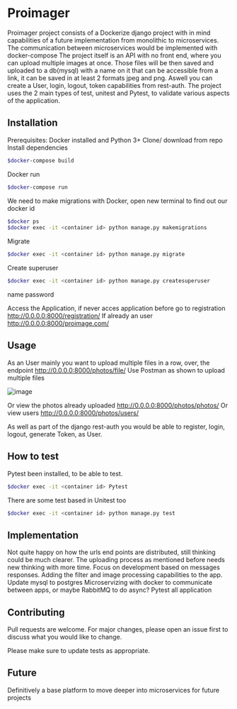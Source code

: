 # Proimager

Proimager project consists of a Dockerize django project with in mind capabilities of a future implementation from monolithic to microservices. The communication between microservices would be implemented with docker-compose
The project itself is an API with no front end, where you can upload multiple images at once. Those files will be then saved and uploaded to a db(mysql) with a name on it that can be accessible from a link, it can be saved in at least 2 formats jpeg and png.
Aswell you can create a User, login, logout, token capabilities from rest-auth.
The project uses the 2 main types of test, unitest and Pytest, to validate various aspects of the application.

## Installation

Prerequisites: Docker installed and Python 3+
Clone/ download from repo
Install dependencies
```bash
$docker-compose build
```
Docker run
```bash
$docker-compose run
```
We need to make migrations with Docker, open new terminal to find out our docker id
```bash
$docker ps
$docker exec -it <container id> python manage.py makemigrations
```
Migrate
```bash
$docker exec -it <container id> python manage.py migrate
```
Create superuser
```bash
$docker exec -it <container id> python manage.py createsuperuser
```
name
password

Access the Application, if never acces application before go to registration
http://0.0.0.0:8000/registration/
If already an user
http://0.0.0.0:8000/proimage.com/


## Usage

As an User mainly you want to upload multiple files in a row, over, the endpoint http://0.0.0.0:8000/photos/file/
Use Postman as shown to upload multiple files

![image](https://user-images.githubusercontent.com/664965/114632793-b0925a00-9cbf-11eb-808c-dace36b894c2.png)

Or view the photos already uploaded
http://0.0.0.0:8000/photos/photos/
Or view users
http://0.0.0.0:8000/photos/users/

As well as part of the django rest-auth you would be able to register, login, logout, generate Token,  as User.

## How to test
Pytest been installed, to be able to test.
```bash
$docker exec -it <container id> Pytest
```
There are some test based in Unitest too 
```bash
$docker exec -it <container id> python manage.py test
```
## Implementation
Not quite happy on how the urls end points are distributed, still thinking could be much clearer.
The uploading process as mentioned before needs new thinking with more time.
Focus on development based on messages responses.
Adding the filter and image processing capabilities to the app.
Update mysql to postgres
Microservizing with docker to communicate between apps, or maybe RabbitMQ to do async?
Pytest all application

## Contributing
Pull requests are welcome. For major changes, please open an issue first to discuss what you would like to change.

Please make sure to update tests as appropriate.

## Future
Definitively a base platform to move deeper into microservices for future projects

